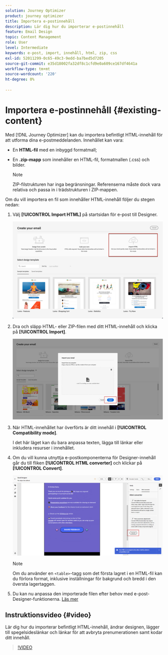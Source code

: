 ```yaml
---
solution: Journey Optimizer
product: journey optimizer
title: Importera e-postinnehåll
description: Lär dig hur du importerar e-postinnehåll
feature: Email Design
topic: Content Management
role: User
level: Intermediate
keywords: e-post, import, innehåll, html, zip, css
exl-id: 52011299-0c65-49c3-9edd-ba7bed5d7205
source-git-commit: e35d18002fa32df8c1cfd9e0a609ce167df4641a
workflow-type: tm+mt
source-wordcount: '220'
ht-degree: 0%

---
```


# Importera e-postinnehåll {#existing-content}

Med [!DNL Journey Optimizer] kan du importera befintligt HTML-innehåll för att utforma dina e-postmeddelanden. Innehållet kan vara:

* En **HTML-fil** med en inbyggd formatmall;
* En **.zip-mapp** som innehåller en HTML-fil, formatmallen (.css) och bilder.

  >[!NOTE]
  >
  >ZIP-filstrukturen har inga begränsningar. Referenserna måste dock vara relativa och passa in i trädstrukturen i ZIP-mappen.

Om du vill importera en fil som innehåller HTML-innehåll följer du stegen nedan:

1. Välj **[!UICONTROL Import HTML]** på startsidan för e-post till Designer.

   ![](assets/import-html_2.png)

1. Dra och släpp HTML- eller ZIP-filen med ditt HTML-innehåll och klicka på **[!UICONTROL Import]**.

   ![](assets/html-imported_2.png)

1. När HTML-innehållet har överförts är ditt innehåll i **[!UICONTROL Compatibility mode]**.

   I det här läget kan du bara anpassa texten, lägga till länkar eller inkludera resurser i innehållet.

1. Om du vill kunna utnyttja e-postkomponenterna för Designer-innehåll går du till fliken **[!UICONTROL HTML converter]** och klickar på **[!UICONTROL Convert]**.

   ![](assets/html-imported.png)

   >[!NOTE]
   >
   > Om du använder en `<table>`-tagg som det första lagret i en HTML-fil kan du förlora format, inklusive inställningar för bakgrund och bredd i den översta lagertaggen.

1. Du kan nu anpassa den importerade filen efter behov med e-post-Designer-funktionerna. [Läs mer](content-from-scratch.md)

## Instruktionsvideo {#video}

Lär dig hur du importerar befintligt HTML-innehåll, ändrar designen, lägger till spegelsideslänkar och länkar för att avbryta prenumerationen samt kodar ditt innehåll.

>[!VIDEO](https://video.tv.adobe.com/v/334102?quality=12)

